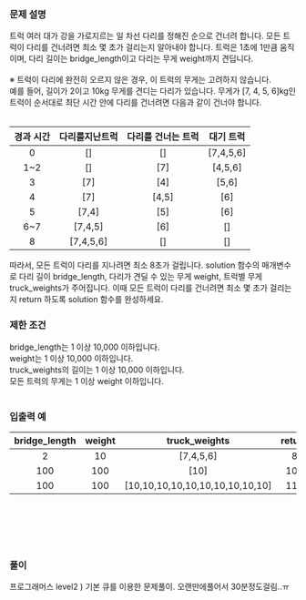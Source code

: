 ### 문제 설명

트럭 여러 대가 강을 가로지르는 일 차선 다리를 정해진 순으로 건너려 합니다. 모든 트럭이 다리를 건너려면 최소 몇 초가 걸리는지 알아내야 합니다. 트럭은 1초에 1만큼 움직이며, 다리 길이는 bridge_length이고 다리는 무게 weight까지 견딥니다.  
<br>
※ 트럭이 다리에 완전히 오르지 않은 경우, 이 트럭의 무게는 고려하지 않습니다.  
예를 들어, 길이가 2이고 10kg 무게를 견디는 다리가 있습니다. 무게가 [7, 4, 5, 6]kg인 트럭이 순서대로 최단 시간 안에 다리를 건너려면 다음과 같이 건너야 합니다.  
<br>

|경과 시간|다리를지난트럭|다리를 건너는 트럭|대기 트럭|
|:--:|:-----:|:-----:|:-------:|
|0|	[]|	[]|	[7,4,5,6]|
|1~2|	[]	|[7]	|[4,5,6]|
|3|	[7]|	[4]	|[5,6]|
|4|	[7]	|[4,5]|	[6]|
|5|	[7,4]|	[5]|	[6]|
|6~7|	[7,4,5]|	[6]|	[]|
|8|	[7,4,5,6]	|[]	|[]|  


따라서, 모든 트럭이 다리를 지나려면 최소 8초가 걸립니다.
solution 함수의 매개변수로 다리 길이 bridge_length, 다리가 견딜 수 있는 무게 weight, 트럭별 무게 truck_weights가 주어집니다. 이때 모든 트럭이 다리를 건너려면 최소 몇 초가 걸리는지 return 하도록 solution 함수를 완성하세요.
<br>


### 제한 조건
bridge_length는 1 이상 10,000 이하입니다.  
weight는 1 이상 10,000 이하입니다.  
truck_weights의 길이는 1 이상 10,000 이하입니다.  
모든 트럭의 무게는 1 이상 weight 이하입니다.  
<br>

### 입출력 예
|bridge_length|	weight|	truck_weights|	return|
|:----:|:-----:|:---------:|:--:|
|2|	10|	[7,4,5,6]	|8|
|100	|100|	[10]|	101|
|100|	100	|[10,10,10,10,10,10,10,10,10,10]	|110|

<br>

#

<br>

### 풀이
프로그래머스 level2 ) 기본 큐를 이용한 문제풀이. 오랜만에풀어서 30분정도걸림..ㅠ
